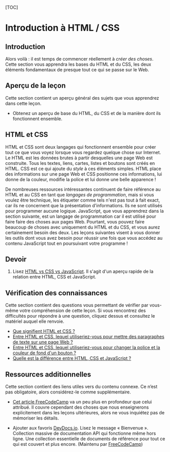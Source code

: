 [TOC]

# <b> Introduction à HTML / CSS </b>

## Introduction

Alors voilà : il est temps de commencer réellement à _créer des choses_. Cette section vous apprendra les bases du HTML et du CSS, les deux éléments fondamentaux de presque tout ce qui se passe sur le Web.

## Aperçu de la leçon

Cette section contient un aperçu général des sujets que vous apprendrez dans cette leçon.

- Obtenez un aperçu de base du HTML, du CSS et de la manière dont ils fonctionnent ensemble.

## HTML et CSS

HTML et CSS sont deux langages qui fonctionnent ensemble pour créer tout ce que vous voyez lorsque vous regardez quelque chose sur Internet. Le HTML est les données brutes à partir desquelles une page Web est construite. Tous les textes, liens, cartes, listes et boutons sont créés en HTML. CSS est ce qui ajoute du _style_ à ces éléments simples. HTML place des informations sur une page Web et CSS positionne ces informations, lui donne de la couleur, modifie la police et lui donne une belle apparence !

De nombreuses ressources intéressantes continuent de faire référence au HTML et au CSS en tant que _langages de programmation_, mais si vous voulez être technique, les étiqueter comme tels n'est pas tout à fait exact, car ils ne concernent que la présentation d'informations. Ils ne sont utilisés pour programmer aucune logique. JavaScript, que vous apprendrez dans la section suivante, est un langage de programmation car il est utilisé pour faire faire des choses aux pages Web. Pourtant, vous pouvez faire beaucoup de choses avec uniquement du HTML et du CSS, et vous aurez certainement besoin des deux. Les leçons suivantes visent à vous donner les outils dont vous avez besoin pour réussir une fois que vous accédez au contenu JavaScript tout en poursuivant votre programme !

## Devoir

<div class="lesson-content__panel" markdown="1">

1. Lisez [HTML vs CSS vs JavaScript](https://brytdesigns.com/html-css-javascript-whats-the-difference/). Il s'agit d'un aperçu rapide de la relation entre HTML, CSS et JavaScript.

</div>

## Vérification des connaissances

Cette section contient des questions vous permettant de vérifier par vous-même votre compréhension de cette leçon. Si vous rencontrez des difficultés pour répondre à une question, cliquez dessus et consultez le matériel auquel elle renvoie.

- [Que signifient HTML et CSS ?](https://brytdesigns.com/html-css-javascript-whats-the-difference/#What_is_HTML)
- [Entre HTML et CSS, lequel utiliseriez-vous pour mettre des paragraphes de texte sur une page Web ?](#html-and-css)
- [Entre HTML et CSS, lequel utiliseriez-vous pour changer la police et la couleur de fond d'un bouton ?](#html-and-css)
- [Quelle est la différence entre HTML, CSS et JavaScript ?](https://brytdesigns.com/html-css-javascript-whats-the-difference/)

## Ressources additionnelles

Cette section contient des liens utiles vers du contenu connexe. Ce n’est pas obligatoire, alors considérez-le comme supplémentaire.

- [Cet article FreeCodeCamp](https://www.freecodecamp.org/news/html-css-and-javascript-explained-for-beginners/) va un peu plus en profondeur que celui attribué. Il couvre cependant des choses que nous enseignerons explicitement dans les leçons ultérieures, alors ne vous inquiétez pas de mémoriser les détails.

- Ajouter aux favoris [DevDocs.io](https://devdocs.io). Lisez le message « Bienvenue ». Collection massive de documentation API qui fonctionne même hors ligne. Une collection essentielle de documents de référence pour tout ce qui est couvert et plus encore. (Maintenu par [FreeCodeCamp](https://freecodecamp.org))
